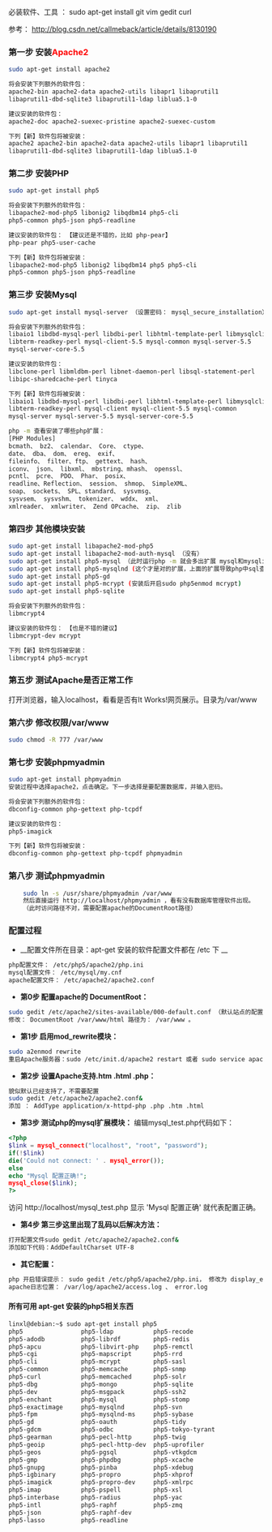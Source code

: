 必装软件、工具 ： sudo apt-get install git vim gedit curl

参考： http://blog.csdn.net/callmeback/article/details/8130190

### 第一步 安装<span style="color:red;">Apache2<span>
```bash
sudo apt-get install apache2

将会安装下列额外的软件包：
apache2-bin apache2-data apache2-utils libapr1 libaprutil1
libaprutil1-dbd-sqlite3 libaprutil1-ldap liblua5.1-0

建议安装的软件包：
apache2-doc apache2-suexec-pristine apache2-suexec-custom

下列【新】软件包将被安装：
apache2 apache2-bin apache2-data apache2-utils libapr1 libaprutil1
libaprutil1-dbd-sqlite3 libaprutil1-ldap liblua5.1-0
```

### 第二步 安装PHP
```bash
sudo apt-get install php5

将会安装下列额外的软件包：
libapache2-mod-php5 libonig2 libqdbm14 php5-cli
php5-common php5-json php5-readline

建议安装的软件包： 【建议还是不错的，比如 php-pear】
php-pear php5-user-cache

下列【新】软件包将被安装：
libapache2-mod-php5 libonig2 libqdbm14 php5 php5-cli
php5-common php5-json php5-readline
```

### 第三步 安装Mysql
```bash
sudo apt-get install mysql-server （设置密码： mysql_secure_installation）

将会安装下列额外的软件包：
libaio1 libdbd-mysql-perl libdbi-perl libhtml-template-perl libmysqlclient18
libterm-readkey-perl mysql-client-5.5 mysql-common mysql-server-5.5
mysql-server-core-5.5

建议安装的软件包：
libclone-perl libmldbm-perl libnet-daemon-perl libsql-statement-perl
libipc-sharedcache-perl tinyca

下列【新】软件包将被安装：
libaio1 libdbd-mysql-perl libdbi-perl libhtml-template-perl libmysqlclient18
libterm-readkey-perl mysql-client mysql-client-5.5 mysql-common
mysql-server mysql-server-5.5 mysql-server-core-5.5
```
```bash
php -m 查看安装了哪些php扩展：
[PHP Modules]
bcmath、 bz2、 calendar、 Core、 ctype、
date、 dba、 dom、 ereg、 exif、
fileinfo、 filter、ftp、 gettext、 hash、
iconv、 json、 libxml、 mbstring、mhash、 openssl、
pcntl、 pcre、 PDO、 Phar、 posix、
readline、Reflection、 session、 shmop、 SimpleXML、
soap、 sockets、 SPL、standard、 sysvmsg、
sysvsem、 sysvshm、 tokenizer、 wddx、 xml、
xmlreader、 xmlwriter、 Zend OPcache、 zip、 zlib
```

### 第四步 其他模块安装
```bash
sudo apt-get install libapache2-mod-php5
sudo apt-get install libapache2-mod-auth-mysql （没有）
sudo apt-get install php5-mysql （此时运行php -m 就会多出扩展 mysql和mysqli）
sudo apt-get install php5-mysqlnd (这个才是对的扩展，上面的扩展导致php中sql查询结果都成字符串了 http://stackoverflow.com/questions/5323146/mysql-integer-field-is-returned-as-string-in-php)
sudo apt-get install php5-gd
sudo apt-get install php5-mcrypt (安装后开启sudo php5enmod mcrypt)
sudo apt-get install php5-sqlite

将会安装下列额外的软件包：
libmcrypt4

建议安装的软件包： 【也是不错的建议】
libmcrypt-dev mcrypt

下列【新】软件包将被安装：
libmcrypt4 php5-mcrypt
```


### 第五步 测试Apache是否正常工作
打开浏览器，输入localhost，看看是否有It Works!网页展示。目录为/var/www

### 第六步 修改权限/var/www
```bash
sudo chmod -R 777 /var/www
```

### 第七步 安装phpmyadmin
```bash
sudo apt-get install phpmyadmin
安装过程中选择apache2，点击确定。下一步选择是要配置数据库，并输入密码。

将会安装下列额外的软件包：
dbconfig-common php-gettext php-tcpdf

建议安装的软件包：
php5-imagick

下列【新】软件包将被安装：
dbconfig-common php-gettext php-tcpdf phpmyadmin
```

### 第八步 测试phpmyadmin
```bash
	sudo ln -s /usr/share/phpmyadmin /var/www
	然后直接运行 http://localhost/phpmyadmin ，看有没有数据库管理软件出现。
	（此时访问路径不对，需要配置apache的DocumentRoot路径）
```



### 配置过程
* __配置文件所在目录：apt-get 安装的软件配置文件都在 /etc 下 __
```bash
php配置文件： /etc/php5/apache2/php.ini
mysql配置文件： /etc/mysql/my.cnf
apache配置文件： /etc/apache2/apache2.conf
```

* __第0步 配置apache的 DocumentRoot：__
```bash
sudo gedit /etc/apache2/sites-available/000-default.conf （默认站点的配置文件）
修改： DocumentRoot /var/www/html 路径为： /var/www 。
```

* __第1步 启用mod_rewrite模块：__
```bash
sudo a2enmod rewrite
重启Apache服务器：sudo /etc/init.d/apache2 restart 或者 sudo service apache2 restart
```

* __第2步 设置Apache支持.htm .html .php：__ 
```bash
貌似默认已经支持了，不需要配置
sudo gedit /etc/apache2/apache2.conf&
添加 ： AddType application/x-httpd-php .php .htm .html
```

* __第3步 测试php的mysql扩展模块：__
编辑mysql_test.php代码如下：
```php
<?php
$link = mysql_connect("localhost", "root", "password");
if(!$link)
die('Could not connect: ' . mysql_error());
else
echo "Mysql 配置正确!";
mysql_close($link);
?>
```
访问 http://localhost/mysql_test.php 显示 'Mysql 配置正确' 就代表配置正确。


* __第4步 第三步这里出现了乱码以后解决方法：__
```bash
打开配置文件sudo gedit /etc/apache2/apache2.conf&
添加如下代码：AddDefaultCharset UTF-8
```
* __其它配置：__
```bash
php 开启错误提示： sudo gedit /etc/php5/apache2/php.ini， 修改为 display_errors = On 开启 。
apache日志位置： /var/log/apache2/access.log 、 error.log
```

#### 所有可用 apt-get 安装的php5相关东西
```bash
linxl@debian:~$ sudo apt-get install php5
php5                php5-ldap           php5-recode
php5-adodb          php5-librdf         php5-redis
php5-apcu           php5-libvirt-php    php5-remctl
php5-cgi            php5-mapscript      php5-rrd
php5-cli            php5-mcrypt         php5-sasl
php5-common         php5-memcache       php5-snmp
php5-curl           php5-memcached      php5-solr
php5-dbg            php5-mongo          php5-sqlite
php5-dev            php5-msgpack        php5-ssh2
php5-enchant        php5-mysql          php5-stomp
php5-exactimage     php5-mysqlnd        php5-svn
php5-fpm            php5-mysqlnd-ms     php5-sybase
php5-gd             php5-oauth          php5-tidy
php5-gdcm           php5-odbc           php5-tokyo-tyrant
php5-gearman        php5-pecl-http      php5-twig
php5-geoip          php5-pecl-http-dev  php5-uprofiler
php5-geos           php5-pgsql          php5-vtkgdcm
php5-gmp            php5-phpdbg         php5-xcache
php5-gnupg          php5-pinba          php5-xdebug
php5-igbinary       php5-propro         php5-xhprof
php5-imagick        php5-propro-dev     php5-xmlrpc
php5-imap           php5-pspell         php5-xsl
php5-interbase      php5-radius         php5-yac
php5-intl           php5-raphf          php5-zmq
php5-json           php5-raphf-dev
php5-lasso          php5-readline
```
